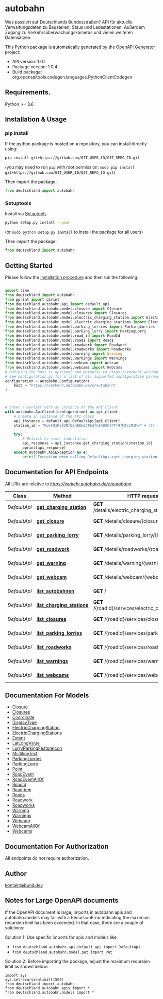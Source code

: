 # autobahn
Was passiert auf Deutschlands Bundesstraßen? API für aktuelle Verwaltungsdaten zu Baustellen, Staus und Ladestationen. Außerdem Zugang zu Verkehrsüberwachungskameras und vielen weiteren Datensätzen.


This Python package is automatically generated by the [OpenAPI Generator](https://openapi-generator.tech) project:

- API version: 1.0.1
- Package version: 1.0.4
- Build package: org.openapitools.codegen.languages.PythonClientCodegen

## Requirements.

Python >= 3.6

## Installation & Usage
### pip install

If the python package is hosted on a repository, you can install directly using:

```sh
pip install git+https://github.com/GIT_USER_ID/GIT_REPO_ID.git
```
(you may need to run `pip` with root permission: `sudo pip install git+https://github.com/GIT_USER_ID/GIT_REPO_ID.git`)

Then import the package:
```python
from deutschland import autobahn
```

### Setuptools

Install via [Setuptools](http://pypi.python.org/pypi/setuptools).

```sh
python setup.py install --user
```
(or `sudo python setup.py install` to install the package for all users)

Then import the package:
```python
from deutschland import autobahn
```

## Getting Started

Please follow the [installation procedure](#installation--usage) and then run the following:

```python

import time
from deutschland import autobahn
from pprint import pprint
from deutschland.autobahn.api import default_api
from deutschland.autobahn.model.closure import Closure
from deutschland.autobahn.model.closures import Closures
from deutschland.autobahn.model.electric_charging_station import ElectricChargingStation
from deutschland.autobahn.model.electric_charging_stations import ElectricChargingStations
from deutschland.autobahn.model.parking_lorries import ParkingLorries
from deutschland.autobahn.model.parking_lorry import ParkingLorry
from deutschland.autobahn.model.road_id import RoadId
from deutschland.autobahn.model.roads import Roads
from deutschland.autobahn.model.roadwork import Roadwork
from deutschland.autobahn.model.roadworks import Roadworks
from deutschland.autobahn.model.warning import Warning
from deutschland.autobahn.model.warnings import Warnings
from deutschland.autobahn.model.webcam import Webcam
from deutschland.autobahn.model.webcams import Webcams
# Defining the host is optional and defaults to https://verkehr.autobahn.de/o/autobahn
# See configuration.py for a list of all supported configuration parameters.
configuration = autobahn.Configuration(
    host = "https://verkehr.autobahn.de/o/autobahn"
)



# Enter a context with an instance of the API client
with autobahn.ApiClient(configuration) as api_client:
    # Create an instance of the API class
    api_instance = default_api.DefaultApi(api_client)
    station_id = "RUxFQ1RSSUNfQ0hBUkdJTkdfU1RBVElPTl9fMTczMzM=" # str | 

    try:
        # Details zu einer Ladestation
        api_response = api_instance.get_charging_station(station_id)
        pprint(api_response)
    except autobahn.ApiException as e:
        print("Exception when calling DefaultApi->get_charging_station: %s\n" % e)
```

## Documentation for API Endpoints

All URIs are relative to *https://verkehr.autobahn.de/o/autobahn*

Class | Method | HTTP request | Description
------------ | ------------- | ------------- | -------------
*DefaultApi* | [**get_charging_station**](docs/DefaultApi.md#get_charging_station) | **GET** /details/electric_charging_station/{stationId} | Details zu einer Ladestation
*DefaultApi* | [**get_closure**](docs/DefaultApi.md#get_closure) | **GET** /details/closure/{closureId} | Details zu einer Sperrung
*DefaultApi* | [**get_parking_lorry**](docs/DefaultApi.md#get_parking_lorry) | **GET** /details/parking_lorry/{lorryId} | Details eines Rastplatzes
*DefaultApi* | [**get_roadwork**](docs/DefaultApi.md#get_roadwork) | **GET** /details/roadworks/{roadworkId} | Details einer Baustelle
*DefaultApi* | [**get_warning**](docs/DefaultApi.md#get_warning) | **GET** /details/warning/{warningId} | Details zu einer Verkehrsmeldung
*DefaultApi* | [**get_webcam**](docs/DefaultApi.md#get_webcam) | **GET** /details/webcam/{webcamId} | Details einer Webcam
*DefaultApi* | [**list_autobahnen**](docs/DefaultApi.md#list_autobahnen) | **GET** / | Liste verfügbarer Autobahnen
*DefaultApi* | [**list_charging_stations**](docs/DefaultApi.md#list_charging_stations) | **GET** /{roadId}/services/electric_charging_station | Liste aktueller Ladestationen
*DefaultApi* | [**list_closures**](docs/DefaultApi.md#list_closures) | **GET** /{roadId}/services/closure | Liste aktueller Sperrungen
*DefaultApi* | [**list_parking_lorries**](docs/DefaultApi.md#list_parking_lorries) | **GET** /{roadId}/services/parking_lorry | Liste verfügbarer Rastplätze
*DefaultApi* | [**list_roadworks**](docs/DefaultApi.md#list_roadworks) | **GET** /{roadId}/services/roadworks | Liste aktueller Baustellen
*DefaultApi* | [**list_warnings**](docs/DefaultApi.md#list_warnings) | **GET** /{roadId}/services/warning | Liste aktueller Verkehrsmeldungen
*DefaultApi* | [**list_webcams**](docs/DefaultApi.md#list_webcams) | **GET** /{roadId}/services/webcam | Liste verfügbarer Webcams


## Documentation For Models

 - [Closure](docs/Closure.md)
 - [Closures](docs/Closures.md)
 - [Coordinate](docs/Coordinate.md)
 - [DisplayType](docs/DisplayType.md)
 - [ElectricChargingStation](docs/ElectricChargingStation.md)
 - [ElectricChargingStations](docs/ElectricChargingStations.md)
 - [Extent](docs/Extent.md)
 - [LatLongValue](docs/LatLongValue.md)
 - [LorryParkingFeatureIcon](docs/LorryParkingFeatureIcon.md)
 - [MultilineText](docs/MultilineText.md)
 - [ParkingLorries](docs/ParkingLorries.md)
 - [ParkingLorry](docs/ParkingLorry.md)
 - [Point](docs/Point.md)
 - [RoadEvent](docs/RoadEvent.md)
 - [RoadEventAllOf](docs/RoadEventAllOf.md)
 - [RoadId](docs/RoadId.md)
 - [RoadItem](docs/RoadItem.md)
 - [Roads](docs/Roads.md)
 - [Roadwork](docs/Roadwork.md)
 - [Roadworks](docs/Roadworks.md)
 - [Warning](docs/Warning.md)
 - [Warnings](docs/Warnings.md)
 - [Webcam](docs/Webcam.md)
 - [WebcamAllOf](docs/WebcamAllOf.md)
 - [Webcams](docs/Webcams.md)


## Documentation For Authorization

 All endpoints do not require authorization.

## Author

kontakt@bund.dev


## Notes for Large OpenAPI documents
If the OpenAPI document is large, imports in autobahn.apis and autobahn.models may fail with a
RecursionError indicating the maximum recursion limit has been exceeded. In that case, there are a couple of solutions:

Solution 1:
Use specific imports for apis and models like:
- `from deutschland.autobahn.api.default_api import DefaultApi`
- `from deutschland.autobahn.model.pet import Pet`

Solution 2:
Before importing the package, adjust the maximum recursion limit as shown below:
```
import sys
sys.setrecursionlimit(1500)
from deutschland import autobahn
from deutschland.autobahn.apis import *
from deutschland.autobahn.models import *
```


